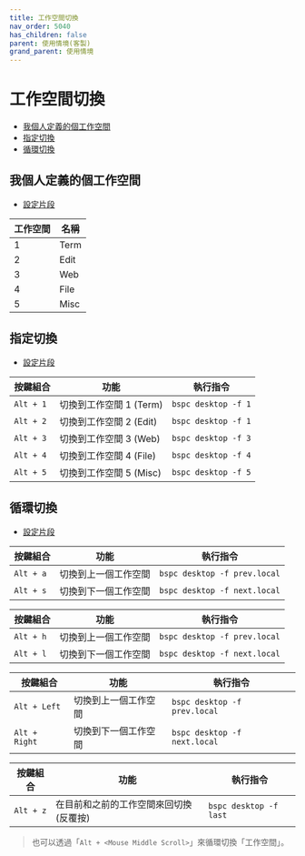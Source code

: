 ```yaml
---
title: 工作空間切換
nav_order: 5040
has_children: false
parent: 使用情境(客製)
grand_parent: 使用情境
---
```



# 工作空間切換


* [我個人定義的個工作空間](#我個人定義的個工作空間)
* [指定切換](#指定切換)
* [循環切換](#循環切換)


## 我個人定義的個工作空間

* [設定片段](https://github.com/samwhelp/note-about-bspwm/blob/gh-pages/_demo/config/bspwm-config/main/config/bspwm/bspwmrc#L54)

| 工作空間 | 名稱  |
| -------- | ----- |
| 1        | Term  |
| 2        | Edit  |
| 3        | Web   |
| 4        | File  |
| 5        | Misc  |


## 指定切換

* [設定片段](https://github.com/samwhelp/note-about-bspwm/blob/gh-pages/_demo/config/bspwm-config/main/config/bspwm/share/gen/sxhkd-gen-rc/Section/Keybind/Workspace/SwitchSpecific.conf)

| 按鍵組合  | 功能                    | 執行指令                       |
| --------- | ----------------------- | ------------------------------ |
| `Alt + 1` | 切換到工作空間 1 (Term) | `bspc desktop -f 1` |
| `Alt + 2` | 切換到工作空間 2 (Edit) | `bspc desktop -f 1` |
| `Alt + 3` | 切換到工作空間 3 (Web)  | `bspc desktop -f 3` |
| `Alt + 4` | 切換到工作空間 4 (File) | `bspc desktop -f 4` |
| `Alt + 5` | 切換到工作空間 5 (Misc) | `bspc desktop -f 5` |


## 循環切換

* [設定片段](https://github.com/samwhelp/note-about-bspwm/blob/gh-pages/_demo/config/bspwm-config/main/config/bspwm/share/gen/sxhkd-gen-rc/Section/Keybind/Workspace/SwitchCycle.conf)


| 按鍵組合  | 功能                 | 執行指令                   |
| --------- | -------------------- | -------------------------- |
| `Alt + a` | 切換到上一個工作空間 | `bspc desktop -f prev.local` |
| `Alt + s` | 切換到下一個工作空間 | `bspc desktop -f next.local` |

| 按鍵組合  | 功能                 | 執行指令                   |
| --------- | -------------------- | -------------------------- |
| `Alt + h` | 切換到上一個工作空間 | `bspc desktop -f prev.local`  |
| `Alt + l` | 切換到下一個工作空間 | `bspc desktop -f next.local`  |

| 按鍵組合      | 功能                 | 執行指令                   |
| ------------- | -------------------- | -------------------------- |
| `Alt + Left`  | 切換到上一個工作空間 | `bspc desktop -f prev.local`  |
| `Alt + Right` | 切換到下一個工作空間 | `bspc desktop -f next.local`  |


| 按鍵組合  | 功能                                   | 執行指令                       |
| --------- | -------------------------------------- | ------------------------------ |
| `Alt + z` | 在目前和之前的工作空間來回切換(反覆按) | `bspc desktop -f last` |


> 也可以透過「`Alt + <Mouse Middle Scroll>`」來循環切換「工作空間」。
